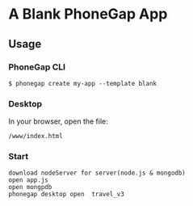 # A Blank PhoneGap App

## Usage

### PhoneGap CLI

    $ phonegap create my-app --template blank

### Desktop

In your browser, open the file:

    /www/index.html
### Start
    download nodeServer for server(node.js & mongodb)
    open app.js
    open mongpdb
    phonegap desktop open  travel_v3
